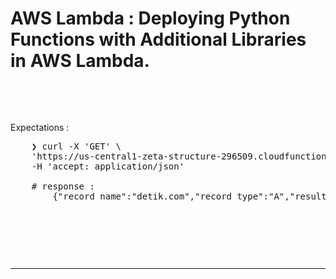 # AWS Lambda : Deploying Python Functions with Additional Libraries in AWS Lambda.

&nbsp;

<!-- Reference : <br />
-   Docs | dev.aryya.id Swagger
    <pre>http://dev.aryya.id/#/default/get_dns_record_query</pre> -->

&nbsp;

Expectations :
<pre>
    ❯ curl -X 'GET' \
    'https://us-central1-zeta-structure-296509.cloudfunctions.net/dns-record-query?record_name=detik.com&record_type=A' \
    -H 'accept: application/json'

    # response : 
        {"record_name":"detik.com","record_type":"A","result":["203.190.242.211","103.49.221.211"]}
</pre>

&nbsp;

&nbsp;

&nbsp;

---

&nbsp;